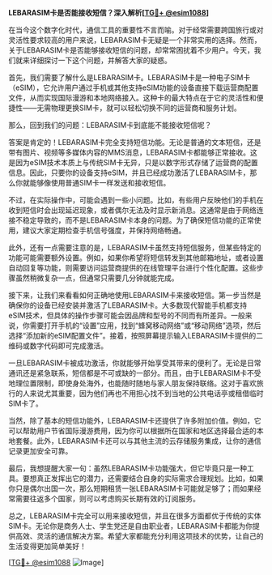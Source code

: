 **LEBARASIM卡是否能接收短信？深入解析[[TG💪+ @esim1088](https://t.me/s/esim1088)]**

在当今这个数字化时代，通信工具的重要性不言而喻。对于经常需要跨国旅行或对灵活性要求较高的用户来说，LEBARASIM卡无疑是一个非常实用的选择。然而，关于LEBARASIM卡是否能够接收短信的问题，却常常困扰着不少用户。今天，我们就来详细探讨一下这个问题，并解答大家的疑惑。

首先，我们需要了解什么是LEBARASIM卡。LEBARASIM卡是一种电子SIM卡（eSIM），它允许用户通过手机或其他支持eSIM功能的设备直接下载运营商配置文件，从而实现国际漫游和本地网络接入。这种卡的最大特点在于它的灵活性和便捷性——无需物理更换SIM卡，就可以轻松切换不同的运营商和服务计划。

那么，回到我们的问题：LEBARASIM卡到底能不能接收短信呢？

答案是肯定的！LEBARASIM卡完全支持短信功能。无论是普通的文本短信，还是带有图片、视频等多媒体内容的MMS消息，LEBARASIM卡都能够正常接收。这是因为eSIM技术本质上与传统SIM卡无异，只是以数字形式存储了运营商的配置信息。因此，只要你的设备支持eSIM，并且已经成功激活了LEBARASIM卡，那么你就能够像使用普通SIM卡一样发送和接收短信。

不过，在实际操作中，可能会遇到一些小问题。比如，有些用户反映他们的手机在收到短信时会出现延迟现象，或者偶尔无法及时显示新消息。这通常是由于网络连接不稳定导致的，而不是LEBARASIM卡本身的问题。为了确保短信功能的正常使用，建议大家定期检查手机信号强度，并保持网络畅通。

此外，还有一点需要注意的是，LEBARASIM卡虽然支持短信服务，但某些特定的功能可能需要额外设置。例如，如果你希望将短信转发到其他邮箱地址，或者设置自动回复等功能，则需要访问运营商提供的在线管理平台进行个性化配置。这些步骤虽然稍微复杂一点，但通常只需要几分钟就能完成。

接下来，让我们来看看如何正确地使用LEBARASIM卡来接收短信。第一步当然是确保你的设备已经安装并激活了LEBARASIM卡。大多数现代智能手机都支持eSIM技术，但具体的操作步骤可能会因品牌和型号的不同而有所差异。一般来说，你需要打开手机的“设置”应用，找到“蜂窝移动网络”或“移动网络”选项，然后选择“添加新的eSIM配置文件”。接着，按照屏幕提示输入LEBARASIM卡提供的二维码或数字代码即可完成激活。

一旦LEBARASIM卡被成功激活，你就能够开始享受其带来的便利了。无论是日常通讯还是紧急联系，短信都是不可或缺的一部分。而且，由于LEBARASIM卡不受地理位置限制，即使身处海外，也能随时随地与家人朋友保持联络。这对于喜欢旅行的人来说尤其重要，因为他们再也不用担心找不到当地的公共电话亭或租借临时SIM卡了。

当然，除了基本的短信功能外，LEBARASIM卡还提供了许多附加价值。例如，它可以帮助用户节省国际漫游费用，因为你可以根据所在国家和地区选择最合适的本地套餐。此外，LEBARASIM卡还可以与其他主流的云存储服务集成，让你的通信记录更加安全可靠。

最后，我想提醒大家一句：虽然LEBARASIM卡功能强大，但它毕竟只是一种工具。要想真正发挥出它的潜力，还需要结合自身的实际需求合理规划。比如，如果你只是偶尔出国一次，那么短期租赁一张LEBARASIM卡可能就足够了；而如果经常需要往返多个国家，则可以考虑购买长期有效的订阅服务。

总之，LEBARASIM卡完全可以用来接收短信，并且在很多方面都优于传统的实体SIM卡。无论你是商务人士、学生党还是自由职业者，LEBARASIM卡都能为你提供高效、灵活的通信解决方案。希望大家都能充分利用这项技术的优势，让自己的生活变得更加简单美好！

[[TG💪+ @esim1088](https://t.me/s/esim1088) ![Image](https://i.postimg.cc/4NQfJmqS/Snipaste-2025-05-13-00-14-12.png)]